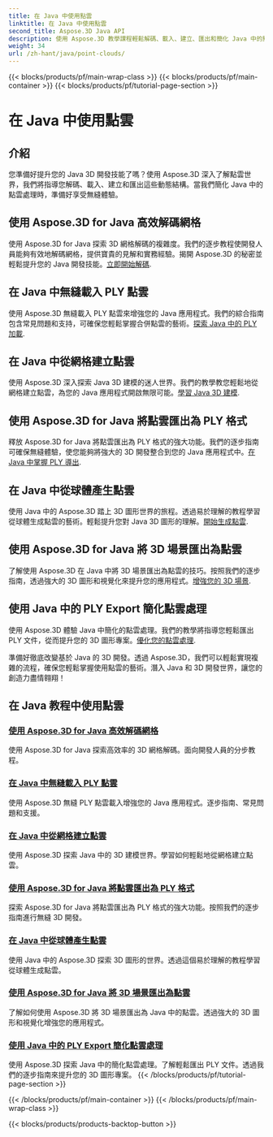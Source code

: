 ```yaml
---
title: 在 Java 中使用點雲
linktitle: 在 Java 中使用點雲
second_title: Aspose.3D Java API
description: 使用 Aspose.3D 教學課程輕鬆解碼、載入、建立、匯出和簡化 Java 中的點雲。逐步增強您的 3D 開發技能。
weight: 34
url: /zh-hant/java/point-clouds/
---
```


{{< blocks/products/pf/main-wrap-class >}}
{{< blocks/products/pf/main-container >}}
{{< blocks/products/pf/tutorial-page-section >}}

# 在 Java 中使用點雲


## 介紹

您準備好提升您的 Java 3D 開發技能了嗎？使用 Aspose.3D 深入了解點雲世界，我們將指導您解碼、載入、建立和匯出這些動態結構。當我們簡化 Java 中的點雲處理時，準備好享受無縫體驗。

## 使用 Aspose.3D for Java 高效解碼網格
使用 Aspose.3D for Java 探索 3D 網格解碼的複雜度。我們的逐步教程使開發人員能夠有效地解碼網格，提供寶貴的見解和實務經驗。揭開 Aspose.3D 的秘密並輕鬆提升您的 Java 開發技能。[立即開始解碼](./decode-meshes-java/).

## 在 Java 中無縫載入 PLY 點雲
使用 Aspose.3D 無縫載入 PLY 點雲來增強您的 Java 應用程式。我們的綜合指南包含常見問題和支持，可確保您輕鬆掌握合併點雲的藝術。[探索 Java 中的 PLY 加載](./load-ply-point-clouds-java/).

## 在 Java 中從網格建立點雲
使用 Aspose.3D 深入探索 Java 3D 建模的迷人世界。我們的教學教您輕鬆地從網格建立點雲，為您的 Java 應用程式開啟無限可能。[學習 Java 3D 建模](./create-point-clouds-java/).

## 使用 Aspose.3D for Java 將點雲匯出為 PLY 格式
釋放 Aspose.3D for Java 將點雲匯出為 PLY 格式的強大功能。我們的逐步指南可確保無縫體驗，使您能夠將強大的 3D 開發整合到您的 Java 應用程式中。[在 Java 中掌握 PLY 導出](./export-point-clouds-ply-java/).

## 在 Java 中從球體產生點雲
使用 Java 中的 Aspose.3D 踏上 3D 圖形世界的旅程。透過易於理解的教程學習從球體生成點雲的藝術。輕鬆提升您對 Java 3D 圖形的理解。[開始生成點雲](./generate-point-clouds-spheres-java/).

## 使用 Aspose.3D for Java 將 3D 場景匯出為點雲
了解使用 Aspose.3D 在 Java 中將 3D 場景匯出為點雲的技巧。按照我們的逐步指南，透過強大的 3D 圖形和視覺化來提升您的應用程式。[增強您的 3D 場景](./export-3d-scenes-point-clouds-java/).

## 使用 Java 中的 PLY Export 簡化點雲處理
使用 Aspose.3D 體驗 Java 中簡化的點雲處理。我們的教學將指導您輕鬆匯出 PLY 文件，從而提升您的 3D 圖形專案。[優化您的點雲處理](./ply-export-point-clouds-java/).

準備好徹底改變基於 Java 的 3D 開發。透過 Aspose.3D，我們可以輕鬆實現複雜的流程，確保您輕鬆掌握使用點雲的藝術。潛入 Java 和 3D 開發世界，讓您的創造力盡情翱翔！
## 在 Java 教程中使用點雲
### [使用 Aspose.3D for Java 高效解碼網格](./decode-meshes-java/)
使用 Aspose.3D for Java 探索高效率的 3D 網格解碼。面向開發人員的分步教程。
### [在 Java 中無縫載入 PLY 點雲](./load-ply-point-clouds-java/)
使用 Aspose.3D 無縫 PLY 點雲載入增強您的 Java 應用程式。逐步指南、常見問題和支援。
### [在 Java 中從網格建立點雲](./create-point-clouds-java/)
使用 Aspose.3D 探索 Java 中的 3D 建模世界。學習如何輕鬆地從網格建立點雲。
### [使用 Aspose.3D for Java 將點雲匯出為 PLY 格式](./export-point-clouds-ply-java/)
探索 Aspose.3D for Java 將點雲匯出為 PLY 格式的強大功能。按照我們的逐步指南進行無縫 3D 開發。
### [在 Java 中從球體產生點雲](./generate-point-clouds-spheres-java/)
使用 Java 中的 Aspose.3D 探索 3D 圖形的世界。透過這個易於理解的教程學習從球體生成點雲。
### [使用 Aspose.3D for Java 將 3D 場景匯出為點雲](./export-3d-scenes-point-clouds-java/)
了解如何使用 Aspose.3D 將 3D 場景匯出為 Java 中的點雲。透過強大的 3D 圖形和視覺化增強您的應用程式。
### [使用 Java 中的 PLY Export 簡化點雲處理](./ply-export-point-clouds-java/)
使用 Aspose.3D 探索 Java 中的簡化點雲處理。了解輕鬆匯出 PLY 文件。透過我們的逐步指南來提升您的 3D 圖形專案。
{{< /blocks/products/pf/tutorial-page-section >}}

{{< /blocks/products/pf/main-container >}}
{{< /blocks/products/pf/main-wrap-class >}}

{{< blocks/products/products-backtop-button >}}
